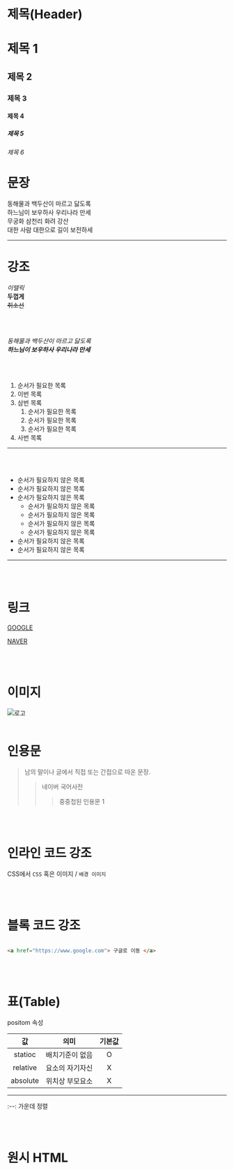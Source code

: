 # 제목(Header)


# 제목 1
## 제목 2
### 제목 3
#### 제목 4
##### 제목 5 
###### 제목 6


# 문장 

동해물과 백두산이 마르고 닳도록  
하느님이 보우하사 우리나라 만세  
무궁화 삼천리 화려 강산  
대한 사람 대한으로 길이 보전하세  

---

# 강조 

  _이텔릭_  
  **두껍게**  
  ~~취소선~~  

<br/><br/>

_동해물과 백두산이 마르고 닳도록_  
_**하느님이 보우하사 우리나라 만세**_

<br/><br/>

1. 순서가 필요한 목록
1. 이번 목록
1. 삼번 목록
    1. 순서가 필요한 목록
    1. 순서가 필요한 목록
    1. 순서가 필요한 목록
1. 사번 목록


---
<br/><br/>
- 순서가 필요하지 않은 목록
- 순서가 필요하지 않은 목록
- 순서가 필요하지 않은 목록
    - 순서가 필요하지 않은 목록
    - 순서가 필요하지 않은 목록
    - 순서가 필요하지 않은 목록
    - 순서가 필요하지 않은 목록
- 순서가 필요하지 않은 목록
- 순서가 필요하지 않은 목록


---
<br/><br/>
# 링크

[GOOGLE](https://google.com)

[NAVER](https://www.naver.com "네이버로 이동")

<br/><br/>
# 이미지
![로고](https://avatars.githubusercontent.com/u/16679082?v=4)
<br/><br/>

# 인용문

> 남의 말이나 글에서 직접 또는 간접으로 따온 문장.  
>>네이버 국어사전
>>> 중중첩된 인용문 1

<br/><br/>
# 인라인 코드 강조

CSS에서  `CSS` 혹은 이미지 / `배경 이미지 `

<br/><br/>
# 블록 코드 강조

```html

<a href="https://www.google.com"> 구글로 이동 </a>

```
<br/><br/>
# 표(Table)

positom 속성 

값 | 의미 | 기본값
:--:|:--:|:--:
statioc | 배치기준이 없음 | O
relative | 요소의 자기자신 | X 
absolute | 위치상 부모요소 | X 


---

:--: 가운데 정렬 

<br/><br/>
# 원시 HTML 
